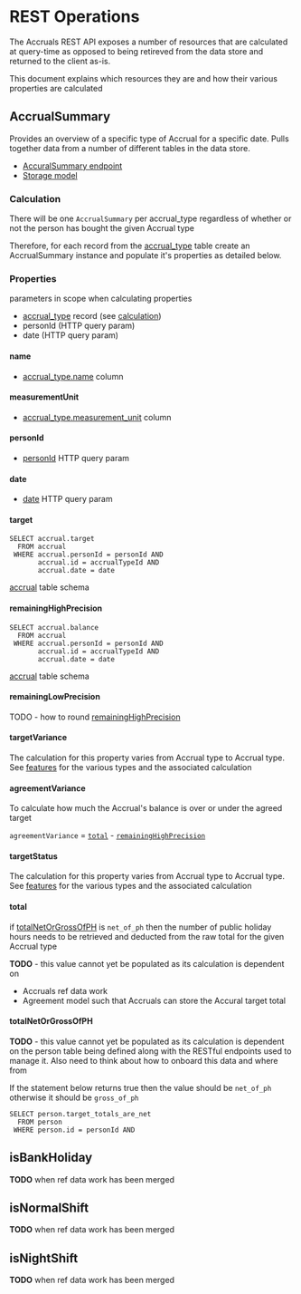 # REST Operations

The Accruals REST API exposes a number of resources that are calculated at query-time as opposed to being retireved from the data store and returned to the client as-is.

This document explains which resources they are and how their various properties are calculated

## AccrualSummary
Provides an overview of a specific type of Accrual for a specific date. Pulls together data from a number of different tables in the data store.

- [AccuralSummary endpoint](./rest-endpoints.md#opIdgetAccrualSummaries)
- [Storage model](./storage.md)

### Calculation
There will be one `AccrualSummary` per accrual_type regardless of whether or not the person has bought the given Accrual type

Therefore, for each record from the [accrual_type](./storage.md#accrual_type) table create an AccrualSummary instance and populate it's properties as detailed below.

### Properties

parameters in scope when calculating properties

- [accrual_type](./storage.md#accrual_type) record (see [calculation](#calculation))
- personId (HTTP query param)
- date (HTTP query param)

#### name
- [accrual_type.name](./storage.md#accrual_type) column

#### measurementUnit
- [accrual_type.measurement_unit](./storage.md#accrual_type) column

#### personId
- [personId](./rest-endpoints.md#opIdgetAccrualSummarys) HTTP query param

#### date
- [date](./rest-endpoints.md#opIdgetAccrualSummarys) HTTP query param

#### target

```
SELECT accrual.target
  FROM accrual 
 WHERE accrual.personId = personId AND
       accrual.id = accrualTypeId AND
       accrual.date = date
```

[accrual](./storage.md#accrual) table schema

#### remainingHighPrecision

```
SELECT accrual.balance
  FROM accrual 
 WHERE accrual.personId = personId AND
       accrual.id = accrualTypeId AND
       accrual.date = date
```

[accrual](./storage.md#accrual) table schema

#### remainingLowPrecision

TODO - how to round [remainingHighPrecision](#remainingHighPrecision)

#### targetVariance
The calculation for this property varies from Accrual type to Accrual type. See [features](./features/index.md) for the various types and the associated calculation

#### agreementVariance
To calculate how much the Accrual's balance is over or under the agreed target

`agreementVariance` = [`total`](#total) - [`remainingHighPrecision`](#remaininghighprecision)

#### targetStatus
The calculation for this property varies from Accrual type to Accrual type. See [features](./features/index.md) for the various types and the associated calculation

#### total
if [totalNetOrGrossOfPH](#totalNetOrGrossOfPH) is `net_of_ph` then the number of public holiday hours needs to be retrieved and deducted from the raw total for the given Accrual type

**TODO** - this value cannot yet be populated as its calculation is dependent on 
- Accruals ref data work
- Agreement model such that Accruals can store the Accural target total

#### totalNetOrGrossOfPH
**TODO** - this value cannot yet be populated as its calculation is dependent on the person table being defined along with the RESTful endpoints used to manage it. Also need to think about how to onboard this data and where from

If the statement below returns true then the value should be `net_of_ph` otherwise it should be `gross_of_ph`

```
SELECT person.target_totals_are_net
  FROM person 
 WHERE person.id = personId AND
```

## isBankHoliday
**TODO** when ref data work has been merged

## isNormalShift
**TODO** when ref data work has been merged

## isNightShift
**TODO** when ref data work has been merged